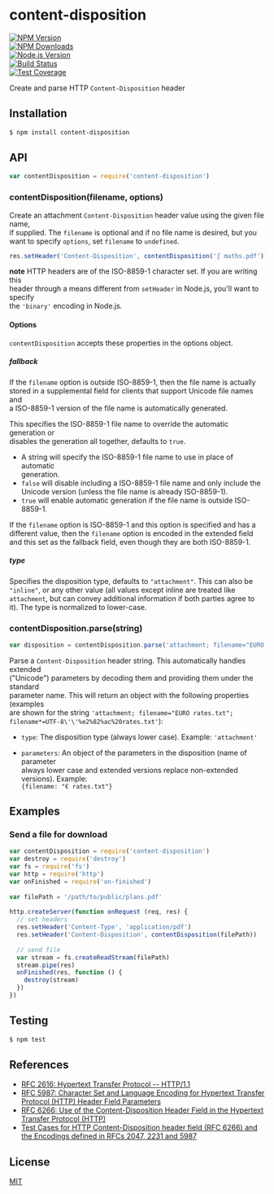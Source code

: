 # content-disposition  
  
[![NPM Version][npm-image]][npm-url]  
[![NPM Downloads][downloads-image]][downloads-url]  
[![Node.js Version][node-version-image]][node-version-url]  
[![Build Status][travis-image]][travis-url]  
[![Test Coverage][coveralls-image]][coveralls-url]  
  
Create and parse HTTP `Content-Disposition` header  
  
## Installation  
  
```sh  
$ npm install content-disposition  
```  
  
## API  
  
<!-- eslint-disable no-unused-vars -->  
  
```js  
var contentDisposition = require('content-disposition')  
```  
  
### contentDisposition(filename, options)  
  
Create an attachment `Content-Disposition` header value using the given file name,  
if supplied. The `filename` is optional and if no file name is desired, but you  
want to specify `options`, set `filename` to `undefined`.  
  
<!-- eslint-disable no-undef -->  
  
```js  
res.setHeader('Content-Disposition', contentDisposition('∫ maths.pdf'))  
```  
  
**note** HTTP headers are of the ISO-8859-1 character set. If you are writing this  
header through a means different from `setHeader` in Node.js, you'll want to specify  
the `'binary'` encoding in Node.js.  
  
#### Options  
  
`contentDisposition` accepts these properties in the options object.  
  
##### fallback  
  
If the `filename` option is outside ISO-8859-1, then the file name is actually  
stored in a supplemental field for clients that support Unicode file names and  
a ISO-8859-1 version of the file name is automatically generated.  
  
This specifies the ISO-8859-1 file name to override the automatic generation or  
disables the generation all together, defaults to `true`.  
  
  - A string will specify the ISO-8859-1 file name to use in place of automatic  
    generation.  
  - `false` will disable including a ISO-8859-1 file name and only include the  
    Unicode version (unless the file name is already ISO-8859-1).  
  - `true` will enable automatic generation if the file name is outside ISO-8859-1.  
  
If the `filename` option is ISO-8859-1 and this option is specified and has a  
different value, then the `filename` option is encoded in the extended field  
and this set as the fallback field, even though they are both ISO-8859-1.  
  
##### type  
  
Specifies the disposition type, defaults to `"attachment"`. This can also be  
`"inline"`, or any other value (all values except inline are treated like  
`attachment`, but can convey additional information if both parties agree to  
it). The type is normalized to lower-case.  
  
### contentDisposition.parse(string)  
  
<!-- eslint-disable no-undef, no-unused-vars -->  
  
```js  
var disposition = contentDisposition.parse('attachment; filename="EURO rates.txt"; filename*=UTF-8\'\'%e2%82%ac%20rates.txt')  
```  
  
Parse a `Content-Disposition` header string. This automatically handles extended  
("Unicode") parameters by decoding them and providing them under the standard  
parameter name. This will return an object with the following properties (examples  
are shown for the string `'attachment; filename="EURO rates.txt"; filename*=UTF-8\'\'%e2%82%ac%20rates.txt'`):  
  
 - `type`: The disposition type (always lower case). Example: `'attachment'`  
  
 - `parameters`: An object of the parameters in the disposition (name of parameter  
   always lower case and extended versions replace non-extended versions). Example:  
   `{filename: "€ rates.txt"}`  
  
## Examples  
  
### Send a file for download  
  
```js  
var contentDisposition = require('content-disposition')  
var destroy = require('destroy')  
var fs = require('fs')  
var http = require('http')  
var onFinished = require('on-finished')  
  
var filePath = '/path/to/public/plans.pdf'  
  
http.createServer(function onRequest (req, res) {  
  // set headers  
  res.setHeader('Content-Type', 'application/pdf')  
  res.setHeader('Content-Disposition', contentDisposition(filePath))  
  
  // send file  
  var stream = fs.createReadStream(filePath)  
  stream.pipe(res)  
  onFinished(res, function () {  
    destroy(stream)  
  })  
})  
```  
  
## Testing  
  
```sh  
$ npm test  
```  
  
## References  
  
- [RFC 2616: Hypertext Transfer Protocol -- HTTP/1.1][rfc-2616]  
- [RFC 5987: Character Set and Language Encoding for Hypertext Transfer Protocol (HTTP) Header Field Parameters][rfc-5987]  
- [RFC 6266: Use of the Content-Disposition Header Field in the Hypertext Transfer Protocol (HTTP)][rfc-6266]  
- [Test Cases for HTTP Content-Disposition header field (RFC 6266) and the Encodings defined in RFCs 2047, 2231 and 5987][tc-2231]  
  
[rfc-2616]: https://tools.ietf.org/html/rfc2616  
[rfc-5987]: https://tools.ietf.org/html/rfc5987  
[rfc-6266]: https://tools.ietf.org/html/rfc6266  
[tc-2231]: http://greenbytes.de/tech/tc2231/  
  
## License  
  
[MIT](LICENSE)  
  
[npm-image]: https://img.shields.io/npm/v/content-disposition.svg  
[npm-url]: https://npmjs.org/package/content-disposition  
[node-version-image]: https://img.shields.io/node/v/content-disposition.svg  
[node-version-url]: https://nodejs.org/en/download  
[travis-image]: https://img.shields.io/travis/jshttp/content-disposition.svg  
[travis-url]: https://travis-ci.org/jshttp/content-disposition  
[coveralls-image]: https://img.shields.io/coveralls/jshttp/content-disposition.svg  
[coveralls-url]: https://coveralls.io/r/jshttp/content-disposition?branch=master  
[downloads-image]: https://img.shields.io/npm/dm/content-disposition.svg  
[downloads-url]: https://npmjs.org/package/content-disposition  
